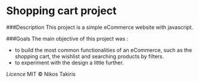 # Shopping cart project

###Description
This project is a simple eCommerce website with javascript.

###Goals
The main objective of this project was :
* to build the most common functionalities of an eCommerce, such as the shopping cart, the wishlist and searching products by filters.
* to experiment with the design a little further.

*Licence*
MIT &copy; Nikos Takiris
